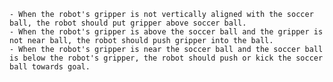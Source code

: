 
    - When the robot's gripper is not vertically aligned with the soccer ball, the robot should put gripper above soccer ball.
    - When the robot's gripper is above the soccer ball and the gripper is not near ball, the robot should push gripper into the ball.
    - When the robot's gripper is near the soccer ball and the soccer ball is below the robot's gripper, the robot should push or kick the soccer ball towards goal.